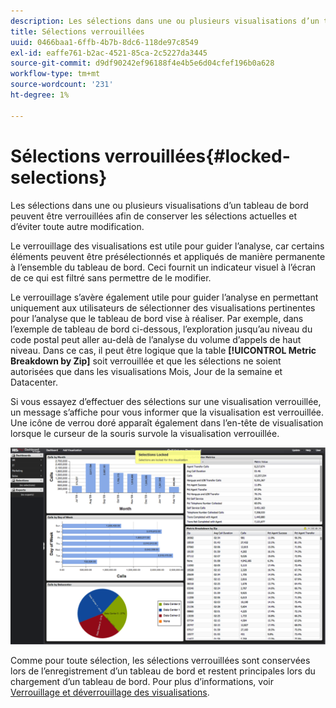 ```yaml
---
description: Les sélections dans une ou plusieurs visualisations d’un tableau de bord peuvent être verrouillées afin de conserver les sélections actuelles et d’éviter toute autre modification.
title: Sélections verrouillées
uuid: 0466baa1-6ffb-4b7b-8dc6-118de97c8549
exl-id: eaffe761-b2ac-4521-85ca-2c5227da3445
source-git-commit: d9df90242ef96188f4e4b5e6d04cfef196b0a628
workflow-type: tm+mt
source-wordcount: '231'
ht-degree: 1%

---
```


# Sélections verrouillées{#locked-selections}

Les sélections dans une ou plusieurs visualisations d’un tableau de bord peuvent être verrouillées afin de conserver les sélections actuelles et d’éviter toute autre modification.

Le verrouillage des visualisations est utile pour guider l’analyse, car certains éléments peuvent être présélectionnés et appliqués de manière permanente à l’ensemble du tableau de bord. Ceci fournit un indicateur visuel à l’écran de ce qui est filtré sans permettre de le modifier.

Le verrouillage s’avère également utile pour guider l’analyse en permettant uniquement aux utilisateurs de sélectionner des visualisations pertinentes pour l’analyse que le tableau de bord vise à réaliser. Par exemple, dans l’exemple de tableau de bord ci-dessous, l’exploration jusqu’au niveau du code postal peut aller au-delà de l’analyse du volume d’appels de haut niveau. Dans ce cas, il peut être logique que la table **[!UICONTROL Metric Breakdown by Zip]** soit verrouillée et que les sélections ne soient autorisées que dans les visualisations Mois, Jour de la semaine et Datacenter.

Si vous essayez d’effectuer des sélections sur une visualisation verrouillée, un message s’affiche pour vous informer que la visualisation est verrouillée. Une icône de verrou doré apparaît également dans l’en-tête de visualisation lorsque le curseur de la souris survole la visualisation verrouillée.

![](assets/selection_locked.png)

Comme pour toute sélection, les sélections verrouillées sont conservées lors de l’enregistrement d’un tableau de bord et restent principales lors du chargement d’un tableau de bord. Pour plus d’informations, voir [Verrouillage et déverrouillage des visualisations](../../../home/c-adobe-data-workbench-dashboard/c-visualizations/c-manipulating-visualizations/c-locking-and-unlocking-visualizations.md#concept-9215bcdd5bb44dee8d92ef0cc82f44d2).
